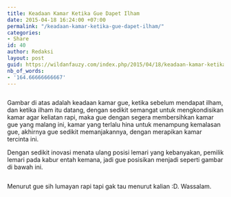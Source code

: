 ```yaml
---
title: Keadaan Kamar Ketika Gue Dapet Ilham
date: 2015-04-18 16:24:00 +07:00
permalink: "/keadaan-kamar-ketika-gue-dapet-ilham/"
categories:
- Share
id: 40
author: Redaksi
layout: post
guid: https://wildanfauzy.com/index.php/2015/04/18/keadaan-kamar-ketika-gue-dapet-ilham/
nb_of_words:
- '164.66666666667'
---
```


<figure class="wp-block-image size-large"><img src="https://wildanfauzyart.files.wordpress.com/2015/04/ea942-d6d18-ptdc0001.jpg?w=768" alt="" data-recalc-dims="1" /></figure> 

Gambar di atas adalah keadaan kamar gue, ketika sebelum mendapat ilham, dan ketika ilham itu datang, dengan sedikit semangat untuk mengkondisikan kamar agar keliatan rapi, maka gue dengan segera membersihkan kamar gue yang malang ini, kamar yang terlalu hina untuk menampung kemalasan gue, akhirnya gue sedikit memanjakannya, dengan merapikan kamar tercinta ini.

Dengan sedikit inovasi menata ulang posisi lemari yang kebanyakan, pemilik lemari pada kabur entah kemana, jadi gue posisikan menjadi seperti gambar di bawah ini.<figure class="wp-block-image size-large">

<img src="https://wildanfauzyart.files.wordpress.com/2015/04/24ac1-a11d8-ptdc0016.jpg?w=768" alt="" data-recalc-dims="1" /> </figure> 

Menurut gue sih lumayan rapi tapi gak tau menurut kalian :D. Wassalam.